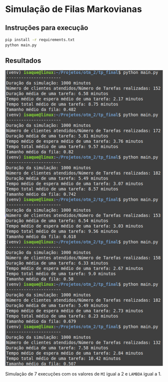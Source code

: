 # Simulação de Filas Markovianas

## Instruções para execução
```bash
pip install -r requirements.txt
python main.py
```

## Resultados
![Resultados](imgs/results.png)

Simulação de 7 execuções com os valores de `MI` igual a 2 e `LAMBDA` igual a 1.